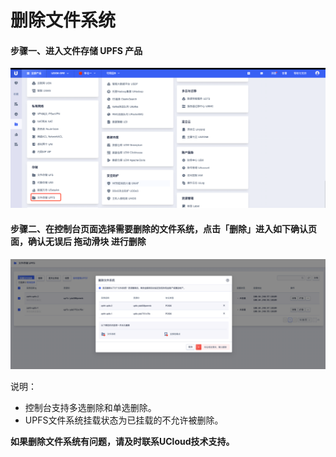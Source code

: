 
# 删除文件系统

#### 步骤一、进入文件存储 UPFS 产品

![](/images/upfs_guide/create1.png)

#### 步骤二、在控制台页面选择需要删除的文件系统，点击「删除」进入如下确认页面，确认无误后 拖动滑块 进行删除

![](/images/upfs_guide/delete1.png)

 说明：
   - 控制台支持多选删除和单选删除。
   - UPFS文件系统挂载状态为已挂载的不允许被删除。


**如果删除文件系统有问题，请及时联系UCloud技术支持。**

